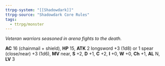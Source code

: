 ```yaml
---
ttrpg-system: "[[Shadowdark]]"
ttrpg-source: "Shadowdark Core Rules"
tags:
  - ttrpg/monster
---
```


_Veteran warriors seasoned in arena fights to the death._

**AC** 16 (chainmail + shield), **HP** 15, **ATK** 2 longsword +3 (1d8) or 1 spear (close/near) +3 (1d6), **MV** near, **S** +2, **D** +1, **C** +2, **I** +0, **W** +0, **Ch** +1, **AL** N, **LV** 3


